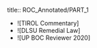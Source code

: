 title:: ROC_Annotated/PART_1

- ![TIROL Commentary]
- ![DLSU Remedial Law]
- ![UP BOC Reviewer 2020]
